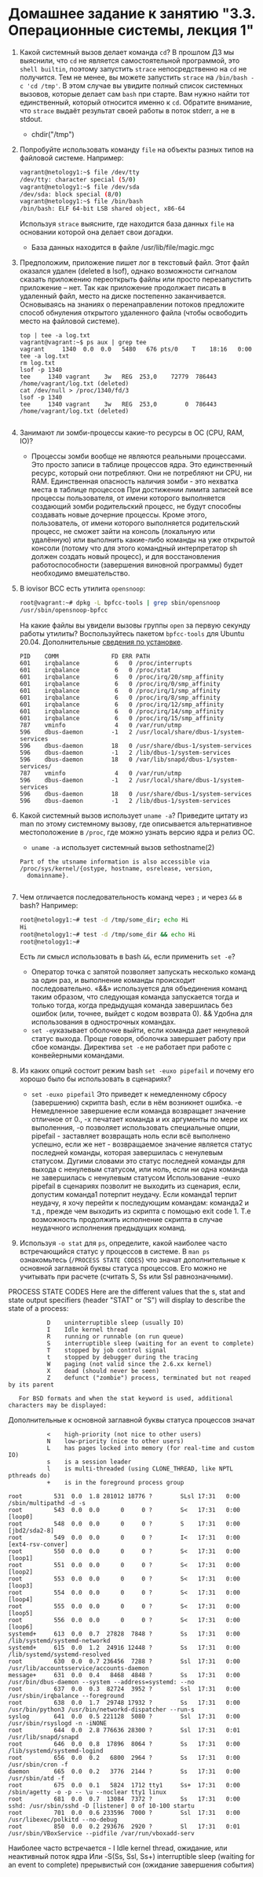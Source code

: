 # Домашнее задание к занятию "3.3. Операционные системы, лекция 1"

1. Какой системный вызов делает команда `cd`? В прошлом ДЗ мы выяснили, что `cd` не является самостоятельной программой, это `shell builtin`, поэтому запустить `strace` непосредственно на `cd` не получится. Тем не менее, вы можете запустить `strace` на `/bin/bash -c 'cd /tmp'`. В этом случае вы увидите полный список системных вызовов, которые делает сам `bash` при старте. Вам нужно найти тот единственный, который относится именно к `cd`. Обратите внимание, что `strace` выдаёт результат своей работы в поток stderr, а не в stdout.
    - chdir("/tmp")

3. Попробуйте использовать команду `file` на объекты разных типов на файловой системе. Например:
    ```bash
    vagrant@netology1:~$ file /dev/tty
    /dev/tty: character special (5/0)
    vagrant@netology1:~$ file /dev/sda
    /dev/sda: block special (8/0)
    vagrant@netology1:~$ file /bin/bash
    /bin/bash: ELF 64-bit LSB shared object, x86-64
    ```
    Используя `strace` выясните, где находится база данных `file` на основании которой она делает свои догадки.
   - База данных находится в файле /usr/lib/file/magic.mgc
        
1. Предположим, приложение пишет лог в текстовый файл. Этот файл оказался удален (deleted в lsof), однако возможности сигналом сказать приложению переоткрыть файлы или просто перезапустить приложение – нет. Так как приложение продолжает писать в удаленный файл, место на диске постепенно заканчивается. Основываясь на знаниях о перенаправлении потоков предложите способ обнуления открытого удаленного файла (чтобы освободить место на файловой системе).
     ```
   top | tee -a log.txt
    vagrant@vagrant:~$ ps aux | grep tee
    vagrant     1340  0.0  0.0   5480   676 pts/0    T    18:16   0:00 tee -a log.txt
    rm log.txt
    lsof -p 1340
    tee     1340 vagrant    3w   REG  253,0    72779  786443 /home/vagrant/log.txt (deleted)
    cat /dev/null > /proc/1340/fd/3
    lsof -p 1340
    tee     1340 vagrant    3w   REG  253,0        0  786443 /home/vagrant/log.txt (deleted)


3. Занимают ли зомби-процессы какие-то ресурсы в ОС (CPU, RAM, IO)?
    - Процессы зомби вообще не являются реальными процессами. Это просто записи в таблице процессов ядра. Это единственный ресурс, который они потребляют. Они не потребляют ни CPU, ни RAM. Единственная опасность наличия зомби - это нехватка места в таблице процессов
    При достижении лимита записей все процессы пользователя, от имени которого выполняется создающий зомби родительский процесс, не будут способны создавать новые дочерние процессы. Кроме этого, пользователь, от имени которого выполняется родительский процесс, не сможет зайти на консоль (локальную или удалённую) или выполнить какие-либо команды на уже открытой консоли (потому что для этого командный 
    интерпретатор sh должен создать новый процесс), и для восстановления работоспособности (завершения виновной программы) будет необходимо вмешательство.
    
5. В iovisor BCC есть утилита `opensnoop`:
    ```bash
    root@vagrant:~# dpkg -L bpfcc-tools | grep sbin/opensnoop
    /usr/sbin/opensnoop-bpfcc
    ```
    На какие файлы вы увидели вызовы группы `open` за первую секунду работы утилиты? Воспользуйтесь пакетом `bpfcc-tools` для Ubuntu 20.04. Дополнительные [сведения по установке](https://github.com/iovisor/bcc/blob/master/INSTALL.md).
     
     ```vagrant@vagrant:~sudo opensnoop-bpfcc
    PID    COMM               FD ERR PATH 
   601    irqbalance          6   0 /proc/interrupts
   601    irqbalance          6   0 /proc/stat
   601    irqbalance          6   0 /proc/irq/20/smp_affinity
   601    irqbalance          6   0 /proc/irq/0/smp_affinity
   601    irqbalance          6   0 /proc/irq/1/smp_affinity
   601    irqbalance          6   0 /proc/irq/8/smp_affinity
   601    irqbalance          6   0 /proc/irq/12/smp_affinity
   601    irqbalance          6   0 /proc/irq/14/smp_affinity
   601    irqbalance          6   0 /proc/irq/15/smp_affinity
   787    vminfo              4   0 /var/run/utmp
   596    dbus-daemon        -1   2 /usr/local/share/dbus-1/system-services
   596    dbus-daemon        18   0 /usr/share/dbus-1/system-services
   596    dbus-daemon        -1   2 /lib/dbus-1/system-services
   596    dbus-daemon        18   0 /var/lib/snapd/dbus-1/system-services/
   787    vminfo              4   0 /var/run/utmp
   596    dbus-daemon        -1   2 /usr/local/share/dbus-1/system-services
   596    dbus-daemon        18   0 /usr/share/dbus-1/system-services
   596    dbus-daemon        -1   2 /lib/dbus-1/system-services
    
1. Какой системный вызов использует `uname -a`? Приведите цитату из man по этому системному вызову, где описывается альтернативное местоположение в `/proc`, где можно узнать версию ядра и релиз ОС.
    -  `uname -a` использует системный вызов sethostname(2)
     ```
   Part of the utsname information is also accessible via /proc/sys/kernel/{ostype, hostname, osrelease, version,
       domainname}.
 

3. Чем отличается последовательность команд через `;` и через `&&` в bash? Например:
    ```bash
    root@netology1:~# test -d /tmp/some_dir; echo Hi
    Hi
    root@netology1:~# test -d /tmp/some_dir && echo Hi
    root@netology1:~#
    ```
    Есть ли смысл использовать в bash `&&`, если применить `set -e`?
    - Оператор точка с запятой позволяет запускать несколько команд за один раз, и выполнение команды происходит последовательно. «&&» используется для объединения команд таким образом, что следующая команда запускается тогда и только тогда, когда предыдущая команда завершилась без ошибок (или, точнее, выйдет с кодом возврата 0).  && Удобна для использования в однострочных командах.
    - `set -e`указывает оболочке выйти, если команда дает ненулевой статус выхода. Проще говоря, оболочка завершает работу при сбое команды. Директива `set -e` не работает при работе с конвейерными командами. 
1. Из каких опций состоит режим bash `set -euxo pipefail` и почему его хорошо было бы использовать в сценариях?
    - `set -euxo pipefail` Это приведет к немедленному сбросу (завершению) скрипта bash, если в нём возникнет ошибка. -e Немедленное завершение если команда возвращает значение отличное от 0., -x печатает команда и их аргументы по мере их выполенния, -o позволяет использовать специальные опции, pipefail - заставляет возвращать ноль если всё выполнено успешно, если же нет - возвращаемое значение является статус последней команды, которая завершилась с ненулевым статусом. Дугими словами это статус последней команды для выхода с ненулевым статусом, или ноль, если ни одна команда не завершилась с ненулевым статусом
Использование -euxo pipefail в сценариях позволит не  выходить из сценария, если, допустим команда1 потерпит неудачу. Если команда1 терпит неудачу, я хочу перейти к последующим командам: команда2 и т.д , прежде чем выходить из скрипта с помощью exit code 1. 
Т.е  возможность продолжить исполнение скрипта в случае неудачного исполнения предыдущих команд.
    
3. Используя `-o stat` для `ps`, определите, какой наиболее часто встречающийся статус у процессов в системе. В `man ps` ознакомьтесь (`/PROCESS STATE CODES`) что значат дополнительные к основной заглавной буквы статуса процессов. Его можно не учитывать при расчете (считать S, Ss или Ssl равнозначными).


PROCESS STATE CODES
       Here are the different values that the s, stat and state output specifiers (header "STAT" or "S") will display
       to describe the state of a process:

               D    uninterruptible sleep (usually IO)
               I    Idle kernel thread
               R    running or runnable (on run queue)
               S    interruptible sleep (waiting for an event to complete)
               T    stopped by job control signal
               t    stopped by debugger during the tracing
               W    paging (not valid since the 2.6.xx kernel)
               X    dead (should never be seen)
               Z    defunct ("zombie") process, terminated but not reaped by its parent

       For BSD formats and when the stat keyword is used, additional characters may be displayed:
Дополнительные к основной заглавной буквы статуса процессов значат 

               <    high-priority (not nice to other users)
               N    low-priority (nice to other users)
               L    has pages locked into memory (for real-time and custom IO)
               s    is a session leader
               l    is multi-threaded (using CLONE_THREAD, like NPTL pthreads do)
               +    is in the foreground process group

  ```
  root         531  0.0  1.8 281012 18776 ?        SLsl 17:31   0:00 /sbin/multipathd -d -s
  root         543  0.0  0.0      0     0 ?        S<   17:31   0:00 [loop0]
root         548  0.0  0.0      0     0 ?        S    17:31   0:00 [jbd2/sda2-8]
root         549  0.0  0.0      0     0 ?        I<   17:31   0:00 [ext4-rsv-conver]
root         550  0.0  0.0      0     0 ?        S<   17:31   0:00 [loop1]
root         551  0.0  0.0      0     0 ?        S<   17:31   0:00 [loop2]
root         553  0.0  0.0      0     0 ?        S<   17:31   0:00 [loop3]
root         554  0.0  0.0      0     0 ?        S<   17:31   0:00 [loop4]
root         555  0.0  0.0      0     0 ?        S<   17:31   0:00 [loop5]
root         556  0.0  0.0      0     0 ?        S<   17:31   0:00 [loop6]
systemd+     613  0.0  0.7  27828  7848 ?        Ss   17:31   0:00 /lib/systemd/systemd-networkd
systemd+     615  0.0  1.2  24916 12448 ?        Ss   17:31   0:00 /lib/systemd/systemd-resolved
root         630  0.0  0.7 236456  7288 ?        Ssl  17:31   0:00 /usr/lib/accountsservice/accounts-daemon
message+     631  0.0  0.4   8468  4848 ?        Ss   17:31   0:00 /usr/bin/dbus-daemon --system --address=systemd: --no
root         637  0.0  0.3  82724  3952 ?        Ssl  17:31   0:00 /usr/sbin/irqbalance --foreground
root         638  0.0  1.7  29748 17932 ?        Ss   17:31   0:00 /usr/bin/python3 /usr/bin/networkd-dispatcher --run-s
syslog       641  0.0  0.5 221128  5080 ?        Ssl  17:31   0:00 /usr/sbin/rsyslogd -n -iNONE
root         644  0.0  2.8 776636 28300 ?        Ssl  17:31   0:01 /usr/lib/snapd/snapd
root         646  0.0  0.8  17896  8064 ?        Ss   17:31   0:00 /lib/systemd/systemd-logind
root         656  0.0  0.2   6800  2964 ?        Ss   17:31   0:00 /usr/sbin/cron -f
daemon       665  0.0  0.2   3776  2144 ?        Ss   17:31   0:00 /usr/sbin/atd -f
root         675  0.0  0.1   5824  1712 tty1     Ss+  17:31   0:00 /sbin/agetty -o -p -- \u --noclear tty1 linux
root         681  0.0  0.7  13084  7372 ?        Ss   17:31   0:00 sshd: /usr/sbin/sshd -D [listener] 0 of 10-100 startu
root         701  0.0  0.6 233596  7000 ?        Ssl  17:31   0:00 /usr/libexec/polkitd --no-debug
root         850  0.0  0.2 293676  2920 ?        Sl   17:31   0:01 /usr/sbin/VBoxService --pidfile /var/run/vboxadd-serv

```

Наиболее часто встречается  - I    Idle kernel thread, ожидание, или неактивный поток ядра
Или -S(Ss, Ssl, Ss+)      interruptible sleep (waiting for an event to complete) прерывистый сон (ожидание завершения события)



